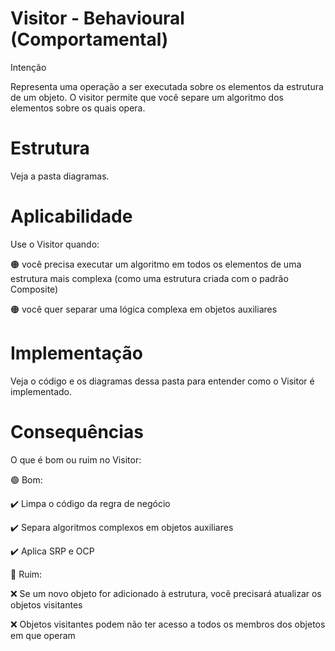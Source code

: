 # Visitor - Behavioural (Comportamental)

Intenção

Representa uma operação a ser executada sobre os elementos da estrutura de um objeto. O visitor permite que você separe um algoritmo dos elementos sobre os quais opera.

# Estrutura

Veja a pasta diagramas.

# Aplicabilidade

Use o Visitor quando:

🟠 você precisa executar um algoritmo em todos os elementos de uma estrutura mais complexa (como uma estrutura criada com o padrão Composite)

🟠 você quer separar uma lógica complexa em objetos auxiliares

# Implementação

Veja o código e os diagramas dessa pasta para entender como o Visitor é implementado.

# Consequências

O que é bom ou ruim no Visitor:

🟢 Bom:

✔️ Limpa o código da regra de negócio

✔️ Separa algoritmos complexos em objetos auxiliares

✔️ Aplica SRP e OCP

🔴 Ruim:

❌ Se um novo objeto for adicionado à estrutura, você precisará atualizar os objetos visitantes

❌ Objetos visitantes podem não ter acesso a todos os membros dos objetos em que operam
